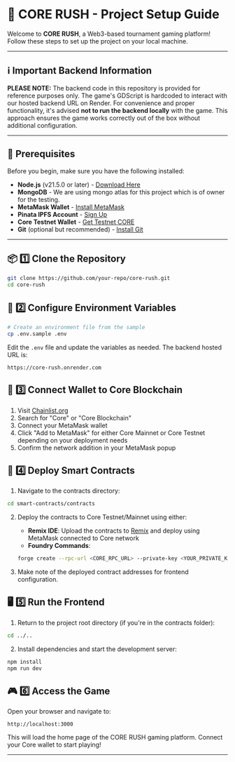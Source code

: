 
# 🚀 CORE RUSH - Project Setup Guide
Welcome to **CORE RUSH**, a Web3-based tournament gaming platform! Follow these steps to set up the project on your local machine.

---

## ℹ️ Important Backend Information
**PLEASE NOTE:** The backend code in this repository is provided for reference purposes only. The game's GDScript is hardcoded to interact with our hosted backend URL on Render. For convenience and proper functionality, it's advised **not to run the backend locally** with the game. This approach ensures the game works correctly out of the box without additional configuration.

---

## 📌 Prerequisites
Before you begin, make sure you have the following installed:
- **Node.js** (v21.5.0 or later) - [Download Here](https://nodejs.org/)
- **MongoDB** - We are using mongo atlas for this project which is of owner for the testing.
- **MetaMask Wallet** - [Install MetaMask](https://metamask.io/)
- **Pinata IPFS Account** - [Sign Up](https://www.pinata.cloud/)
- **Core Testnet Wallet** - [Get Testnet CORE](https://scan.coredao.org/faucet)
- **Git** (optional but recommended) - [Install Git](https://git-scm.com/downloads)

---

## 📦 1️⃣ Clone the Repository 

```sh
git clone https://github.com/your-repo/core-rush.git
cd core-rush
```

## 📄 2️⃣ Configure Environment Variables

```sh
# Create an environment file from the sample
cp .env.sample .env
```

Edit the `.env` file and update the variables as needed. The backend hosted URL is:
```
https://core-rush.onrender.com
```

## 🔗 3️⃣ Connect Wallet to Core Blockchain

1. Visit [Chainlist.org](https://chainlist.org)
2. Search for "Core" or "Core Blockchain"
3. Connect your MetaMask wallet
4. Click "Add to MetaMask" for either Core Mainnet or Core Testnet depending on your deployment needs
5. Confirm the network addition in your MetaMask popup

## 🔗 4️⃣ Deploy Smart Contracts

1. Navigate to the contracts directory:
```sh
cd smart-contracts/contracts
```

2. Deploy the contracts to Core Testnet/Mainnet using either:
   - **Remix IDE**: Upload the contracts to [Remix](https://remix.ethereum.org/) and deploy using MetaMask connected to Core network
   - **Foundry Commands**: 
   ```sh
   forge create --rpc-url <CORE_RPC_URL> --private-key <YOUR_PRIVATE_KEY> <CONTRACT_NAME>
   ```

3. Make note of the deployed contract addresses for frontend configuration.

## 🖥️ 5️⃣ Run the Frontend

1. Return to the project root directory (if you're in the contracts folder):
```sh
cd ../..
```

2. Install dependencies and start the development server:
```sh
npm install
npm run dev
```

## 🎮 6️⃣ Access the Game

Open your browser and navigate to:
```
http://localhost:3000
```

This will load the home page of the CORE RUSH gaming platform. Connect your Core wallet to start playing!

---
```